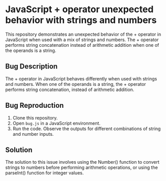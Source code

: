 # JavaScript + operator unexpected behavior with strings and numbers
This repository demonstrates an unexpected behavior of the + operator in JavaScript when used with a mix of strings and numbers. The + operator performs string concatenation instead of arithmetic addition when one of the operands is a string. 

## Bug Description
The + operator in JavaScript behaves differently when used with strings and numbers. When one of the operands is a string, the + operator performs string concatenation, instead of arithmetic addition.

## Bug Reproduction
1. Clone this repository.
2. Open `bug.js` in a JavaScript environment.
3. Run the code. Observe the outputs for different combinations of string and number inputs.

## Solution
The solution to this issue involves using the Number() function to convert strings to numbers before performing arithmetic operations, or using the parseInt() function for integer values.